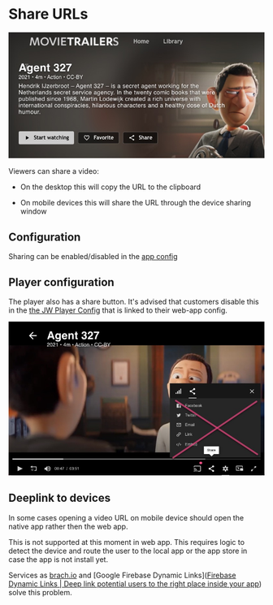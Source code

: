 # Share URLs

![Share video](img/share-video.jpg)



Viewers can share a video: 

- On the desktop this will copy the URL to the clipboard  

- On mobile devices this will share the URL through the device sharing window  

## Configuration

Sharing can be enabled/disabled in the [app config](/docs/configuration.md)

## Player configuration

The player also has a share button. It's advised that customers disable this in the  [the JW Player Config](https://support.jwplayer.com/articles/how-to-implement-social-sharing) that is linked to their web-app config.



![Disable sharing in player](img/share-player.jpg)



## Deeplink to devices

In some cases opening a video URL on mobile device should open the native app rather then the web app. 

This is not supported at this moment in web app. This requires logic to detect the device and route the user to the local app or the app store in case the app is not install yet. 

Services as [brach.io](branch.io) and [Google Firebase Dynamic Links]([Firebase Dynamic Links | Deep link potential users to the right place inside your app](https://firebase.google.com/products/dynamic-links)) solve this problem.


